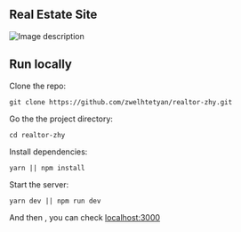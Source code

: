 ## Real Estate Site

![Image description](https://dev-to-uploads.s3.amazonaws.com/uploads/articles/7s2jstz0vuig7y61su4z.png)

## Run locally

Clone the repo:

```
git clone https://github.com/zwelhtetyan/realtor-zhy.git
```

Go the the project directory:

```
cd realtor-zhy
```

Install dependencies:

```
yarn || npm install
```

Start the server:

```
yarn dev || npm run dev
```

And then , you can check [localhost:3000](http://localhost:3000)
